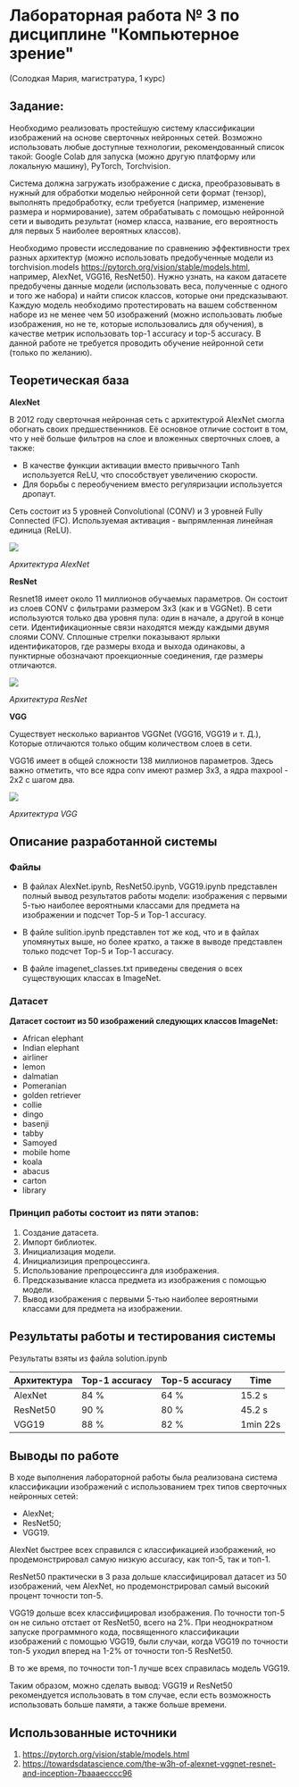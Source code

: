 # Лабораторная работа № 3 по дисциплине "Компьютерное зрение" 
(Солодкая Мария, магистратура, 1 курс)

## Задание:
Необходимо реализовать простейшую систему классификации изображений на основе сверточных нейронных сетей. Возможно использовать любые
доступные технологии, рекомендованный список такой: Google Colab для запуска (можно другую платформу или локальную машину), PyTorch, Torchvision.

Система должна загружать изображение с диска, преобразовывать в нужный для обработки моделью нейронной сети формат (тензор), выполнять
предобработку, если требуется (например, изменение размера и нормирование), затем обрабатывать с помощью нейронной сети и выводить
результат (номер класса, название, его вероятность для первых 5 наиболее вероятных классов).

Необходимо провести исследование по сравнению эффективности трех разных архитектур (можно использовать предобученные модели из
torchvision.models https://pytorch.org/vision/stable/models.html, например, AlexNet, VGG16, ResNet50). Нужно узнать, на каком датасете предобучены данные модели (использовать веса, полученные с одного и того же набора) и найти список классов, которые они предсказывают. Каждую модель необходимо протестировать на вашем собственном наборе из не менее чем 50 изображений (можно использовать любые изображения, но не те, которые использовались для обучения), в качестве метрик использовать top-1 accuracy и top-5 accuracy. В данной работе не требуется проводить обучение нейронной сети (только по желанию).

## Теоретическая база
**AlexNet**

В 2012 году сверточная нейронная сеть с архитектурой AlexNet смогла обогнать своих предшественников. Её основное отличие состоит в том, что у неё больше фильтров на слое и вложенных сверточных слоев, а также:

* В качестве функции активации вместо привычного Tanh используется ReLU, что способствует увеличению скорости.
* Для борьбы с переобучением вместо регуляризации используется дропаут.

Сеть состоит из 5 уровней Convolutional (CONV) и 3 уровней Fully Connected (FC). Используемая активация - выпрямленная линейная единица (ReLU). 

<img src="https://github.com/smlrdk/ComputerVision/blob/main/Lab3/readme_img/alexnet.png">

*Архитектура AlexNet* 

**ResNet**

Resnet18 имеет около 11 миллионов обучаемых параметров. Он состоит из слоев CONV с фильтрами размером 3х3 (как и в VGGNet). В сети используются только два уровня пула: один в начале, а другой в конце сети. Идентификационные связи находятся между каждыми двумя слоями CONV. Сплошные стрелки показывают ярлыки идентификаторов, где размеры входа и выхода одинаковы, а пунктирные обозначают проекционные соединения, где размеры отличаются. 

<img src="https://github.com/smlrdk/ComputerVision/blob/main/Lab3/readme_img/ResNet.png">

*Архитектура ResNet* 

**VGG**

Существует несколько вариантов VGGNet (VGG16, VGG19 и т. Д.), Которые отличаются только общим количеством слоев в сети.

VGG16 имеет в общей сложности 138 миллионов параметров. Здесь важно отметить, что все ядра conv имеют размер 3x3, а ядра maxpool - 2x2 с шагом два.

<img src="https://github.com/smlrdk/ComputerVision/blob/main/Lab3/readme_img/VGG.png">

*Архитектура VGG* 

## Описание разработанной системы

### Файлы
* В файлах AlexNet.ipynb, ResNet50.ipynb, VGG19.ipynb представлен полный вывод результатов работы модели: изображения с первыми 5-тью наиболее вероятными классами для предмета на изображении и подсчет Top-5 и Top-1 accuracy.

* В файле sulition.ipynb представлен тот же код, что и в файлах упомянутых выше, но более кратко, а также в выводе представлен только подсчет Top-5 и Top-1 accuracy.

* В файле imagenet_classes.txt приведены сведения о всех существующих классах в ImageNet.

### Датасет

**Датасет состоит из 50 изображений следующих классов ImageNet:**
* African elephant
* Indian elephant
* airliner
* lemon
* dalmatian
* Pomeranian
* golden retriever
* collie
* dingo
* basenji
* tabby
* Samoyed
* mobile home
* koala
* abacus
* carton
* library

### Принцип работы состоит из пяти этапов:
1. Создание датасета.
2. Импорт библиотек.
3. Инициализация модели.
4. Инициализиция препроцессинга.
5. Использование препроцессинга для изображения.
6. Предсказывание класса предмета из изображения с помощью модели.
7. Вывод изображения с первыми 5-тью наиболее вероятными классами для предмета на изображении.

## Результаты работы и тестирования системы

Результаты взяты из файла solution.ipynb

| Архитектура | Top-1 accuracy | Top-5 accuracy | Time   | 
|-------------|----------------|----------------|--------|
| AlexNet     |      84 %      |     64 %       |15.2 s  |
| ResNet50    |      90 %      |     80 %       |45.2 s  |
| VGG19       |      88 %      |     82 %       |1min 22s|

## Выводы по работе

В ходе выполнения лабораторной работы была реализована система классификации изображений с использованием трех типов сверточных нейронных сетей:
* AlexNet;
* ResNet50;
* VGG19.

AlexNet быстрее всех справился с классификацией изображений, но продемонстрировал самую низкую accuracy, как топ-5, так и топ-1.

ResNet50 практически в 3 раза дольше классифицировал датасет из 50 изображений, чем AlexNet, но продемонстрировал самый высокий процент точности топ-5.  

VGG19 дольше всех классифицировал изображения. По точности топ-5 он не сильно отстает от ResNet50, всего на 2%. При неоднократном запуске программного кода, посвященного классификации изображений с помощью VGG19, были случаи, когда VGG19 по точности топ-5 уходил вперед на 1-2% от точности топ-5 ResNet50.

В то же время, по точности топ-1 лучше всех справилась модель VGG19.

Таким образом, можно сделать вывод: VGG19 и ResNet50 рекомендуется использовать в том случае, если есть возможность использовать больше памяти, а также больше времени. 

## Использованные источники
1. https://pytorch.org/vision/stable/models.html 
2. https://towardsdatascience.com/the-w3h-of-alexnet-vggnet-resnet-and-inception-7baaaecccc96 